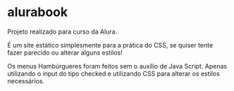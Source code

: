 # alurabook
Projeto realizado para curso da Alura.

É um site estático simplesmente para a prática do CSS, se quiser tente fazer parecido ou alterar alguns estilos!

Os menus Hambúrgueres foram feitos sem o auxílio de Java Script. Apenas utilizando o input do tipo checked e utilizando CSS para alterar os estilos necessários.
